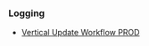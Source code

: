 ### Logging

- [Vertical Update Workflow PROD](https://difywos-prod-usw2.kb.us-west-2.aws.found.io:9243/app/discover#/?_g=(refreshInterval:(pause:!t,value:0),time:(from:now-2d,to:now))&_a=(columns:!(message),filters:!(),index:ed9c6ec0-6901-11ee-ae92-779ec57695c4,interval:auto,query:(language:kuery,query:'log_group:%22%2Faws%2Fvendedlogs%2Fstates%2FWO-SF-VerticalUpdate-SFLogs%22'),sort:!(!('@timestamp',desc))))
